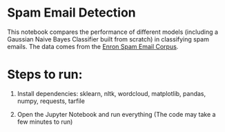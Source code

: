 # Spam Email Detection
This notebook compares the performance of different models (including a Gaussian Naive Bayes Classifier built from scratch) in classifying spam emails.  The data comes from the [Enron Spam Email Corpus](http://nlp.cs.aueb.gr/software_and_datasets/Enron-Spam/index.html).

# Steps to run:

1. Install dependencies: sklearn, nltk, wordcloud, matplotlib, pandas, numpy, requests, tarfile

2.  Open the Jupyter Notebook and run everything (The code may take a few minutes to run)


